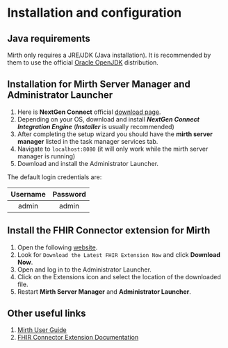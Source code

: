 # Installation and configuration

## Java requirements
Mirth only requires a JRE/JDK (Java installation). It is recommended by them to use the official [Oracle OpenJDK](https://openjdk.java.net/install/) distribution.


## Installation for Mirth Server Manager and Administrator Launcher

1. Here is **NextGen Connect** official [download page](https://www.nextgen.com/products-and-services/nextgen-connect-integration-engine-downloads).
2. Depending on your OS, download and install ***NextGen Connect Integration Engine*** (***Installer*** is usually recommended)
3. After completing the setup wizard you should have the **mirth server manager** listed in the task manager services tab.
4. Navigate to `localhost:8080` (it will only work while the mirth server manager is running)
5. Download and install the Administrator Launcher.


The default login credentials are:

| Username | Password         
| :----: |:----:|
| admin | admin |



## Install the FHIR Connector extension for Mirth
1. Open the following [website](https://www.nextgen.com/products-and-services/integration-engine).
2. Look for `Download the Latest FHIR Extension Now` and click **Download Now**.
3. Open and log in to the Administrator Launcher.
4. Click on the Extensions icon and select the location of the downloaded file.
5. Restart **Mirth Server Manager** and **Administrator Launcher**.


## Other useful links
1. [Mirth User Guide](https://www.nextgen.com/-/media/files/nextgen-connect/nextgen-connect-310-user-guide.pdf)
2. [FHIR Connector Extension Documentation](http://www.mirthcorp.com/community/wiki/pages/viewpage.action?pageId=38798954)

